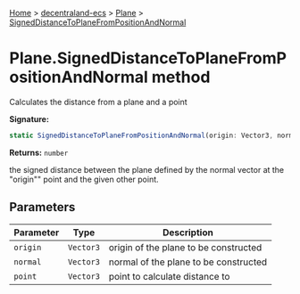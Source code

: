 [Home](./index) &gt; [decentraland-ecs](./decentraland-ecs.md) &gt; [Plane](./decentraland-ecs.plane.md) &gt; [SignedDistanceToPlaneFromPositionAndNormal](./decentraland-ecs.plane.signeddistancetoplanefrompositionandnormal.md)

# Plane.SignedDistanceToPlaneFromPositionAndNormal method

Calculates the distance from a plane and a point

**Signature:**
```javascript
static SignedDistanceToPlaneFromPositionAndNormal(origin: Vector3, normal: Vector3, point: Vector3): number;
```
**Returns:** `number`

the signed distance between the plane defined by the normal vector at the "origin"" point and the given other point.

## Parameters

|  Parameter | Type | Description |
|  --- | --- | --- |
|  `origin` | `Vector3` | origin of the plane to be constructed |
|  `normal` | `Vector3` | normal of the plane to be constructed |
|  `point` | `Vector3` | point to calculate distance to |

